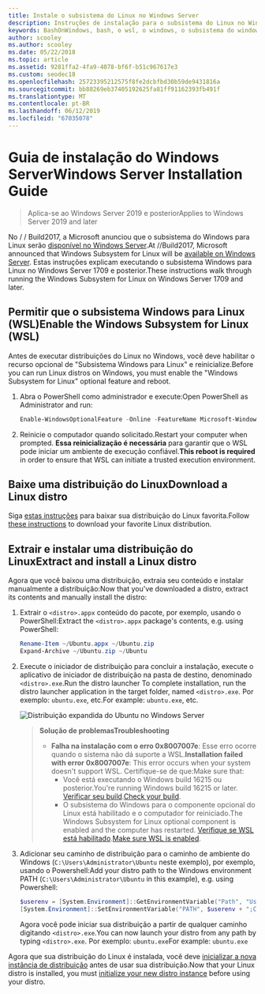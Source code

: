 ```yaml
---
title: Instale o subsistema do Linux no Windows Server
description: Instruções de instalação para o subsistema do Linux no Windows Server.
keywords: BashOnWindows, bash, o wsl, o windows, o subsistema do windows para linux, windowssubsystem, ubuntu, do windows server
author: scooley
ms.author: scooley
ms.date: 05/22/2018
ms.topic: article
ms.assetid: 9281ffa2-4fa9-4078-bf6f-b51c967617e3
ms.custom: seodec18
ms.openlocfilehash: 25723395212575f8fe2dcbfbd30b59de9431816a
ms.sourcegitcommit: bb88269eb37405192625fa81ff91162393fb491f
ms.translationtype: MT
ms.contentlocale: pt-BR
ms.lasthandoff: 06/12/2019
ms.locfileid: "67035078"
---
```

# <a name="windows-server-installation-guide"></a><span data-ttu-id="8dd93-104">Guia de instalação do Windows Server</span><span class="sxs-lookup"><span data-stu-id="8dd93-104">Windows Server Installation Guide</span></span>

> <span data-ttu-id="8dd93-105">Aplica-se ao Windows Server 2019 e posterior</span><span class="sxs-lookup"><span data-stu-id="8dd93-105">Applies to Windows Server 2019 and later</span></span>

<span data-ttu-id="8dd93-106">No / / Build2017, a Microsoft anunciou que o subsistema do Windows para Linux serão [disponível no Windows Server](https://blogs.technet.microsoft.com/hybridcloud/2017/05/10/windows-server-for-developers-news-from-microsoft-build-2017/).</span><span class="sxs-lookup"><span data-stu-id="8dd93-106">At //Build2017, Microsoft announced that Windows Subsystem for Linux will be [available on Windows Server](https://blogs.technet.microsoft.com/hybridcloud/2017/05/10/windows-server-for-developers-news-from-microsoft-build-2017/).</span></span>  <span data-ttu-id="8dd93-107">Estas instruções explicam executando o subsistema Windows para Linux no Windows Server 1709 e posterior.</span><span class="sxs-lookup"><span data-stu-id="8dd93-107">These instructions walk through running the Windows Subsystem for Linux on Windows Server 1709 and later.</span></span>

## <a name="enable-the-windows-subsystem-for-linux-wsl"></a><span data-ttu-id="8dd93-108">Permitir que o subsistema Windows para Linux (WSL)</span><span class="sxs-lookup"><span data-stu-id="8dd93-108">Enable the Windows Subsystem for Linux (WSL)</span></span>

<span data-ttu-id="8dd93-109">Antes de executar distribuições do Linux no Windows, você deve habilitar o recurso opcional de "Subsistema Windows para Linux" e reinicialize.</span><span class="sxs-lookup"><span data-stu-id="8dd93-109">Before you can run Linux distros on Windows, you must enable the "Windows Subsystem for Linux" optional feature and reboot.</span></span>

1. <span data-ttu-id="8dd93-110">Abra o PowerShell como administrador e execute:</span><span class="sxs-lookup"><span data-stu-id="8dd93-110">Open PowerShell as Administrator and run:</span></span>
    ```powershell
    Enable-WindowsOptionalFeature -Online -FeatureName Microsoft-Windows-Subsystem-Linux
    ```

2. <span data-ttu-id="8dd93-111">Reinicie o computador quando solicitado.</span><span class="sxs-lookup"><span data-stu-id="8dd93-111">Restart your computer when prompted.</span></span> <span data-ttu-id="8dd93-112">**Essa reinicialização é necessária** para garantir que o WSL pode iniciar um ambiente de execução confiável.</span><span class="sxs-lookup"><span data-stu-id="8dd93-112">**This reboot is required** in order to ensure that WSL can initiate a trusted execution environment.</span></span>

## <a name="download-a-linux-distro"></a><span data-ttu-id="8dd93-113">Baixe uma distribuição do Linux</span><span class="sxs-lookup"><span data-stu-id="8dd93-113">Download a Linux distro</span></span>

<span data-ttu-id="8dd93-114">Siga [estas instruções](install-manual.md) para baixar sua distribuição do Linux favorita.</span><span class="sxs-lookup"><span data-stu-id="8dd93-114">Follow [these instructions](install-manual.md) to download your favorite Linux distribution.</span></span>

## <a name="extract-and-install-a-linux-distro"></a><span data-ttu-id="8dd93-115">Extrair e instalar uma distribuição do Linux</span><span class="sxs-lookup"><span data-stu-id="8dd93-115">Extract and install a Linux distro</span></span>
<span data-ttu-id="8dd93-116">Agora que você baixou uma distribuição, extraia seu conteúdo e instalar manualmente a distribuição:</span><span class="sxs-lookup"><span data-stu-id="8dd93-116">Now that you've downloaded a distro, extract its contents and manually install the distro:</span></span>

1. <span data-ttu-id="8dd93-117">Extrair o `<distro>.appx` conteúdo do pacote, por exemplo, usando o PowerShell:</span><span class="sxs-lookup"><span data-stu-id="8dd93-117">Extract the `<distro>.appx` package's contents, e.g. using PowerShell:</span></span>

    ```powershell
    Rename-Item ~/Ubuntu.appx ~/Ubuntu.zip
    Expand-Archive ~/Ubuntu.zip ~/Ubuntu
    ```

2. <span data-ttu-id="8dd93-118">Execute o iniciador de distribuição para concluir a instalação, execute o aplicativo de iniciador de distribuição na pasta de destino, denominado `<distro>.exe`.</span><span class="sxs-lookup"><span data-stu-id="8dd93-118">Run the distro launcher To complete installation, run the distro launcher application in the target folder, named `<distro>.exe`.</span></span> <span data-ttu-id="8dd93-119">Por exemplo: `ubuntu.exe`, etc.</span><span class="sxs-lookup"><span data-stu-id="8dd93-119">For example: `ubuntu.exe`, etc.</span></span>

    ![Distribuição expandida do Ubuntu no Windows Server](media/server-appx-expand.png)

    > <span data-ttu-id="8dd93-121">**Solução de problemas**</span><span class="sxs-lookup"><span data-stu-id="8dd93-121">**Troubleshooting**</span></span>
    > * <span data-ttu-id="8dd93-122">**Falha na instalação com o erro 0x8007007e**: Esse erro ocorre quando o sistema não dá suporte a WSL.</span><span class="sxs-lookup"><span data-stu-id="8dd93-122">**Installation failed with error 0x8007007e**: This error occurs when your system doesn't support WSL.</span></span> <span data-ttu-id="8dd93-123">Certifique-se de que:</span><span class="sxs-lookup"><span data-stu-id="8dd93-123">Make sure that:</span></span>
    >   * <span data-ttu-id="8dd93-124">Você está executando o Windows build 16215 ou posterior.</span><span class="sxs-lookup"><span data-stu-id="8dd93-124">You're running Windows build 16215 or later.</span></span> <span data-ttu-id="8dd93-125">[Verificar seu build](troubleshooting.md#check-your-build-number).</span><span class="sxs-lookup"><span data-stu-id="8dd93-125">[Check your build](troubleshooting.md#check-your-build-number).</span></span>
    >   * <span data-ttu-id="8dd93-126">O subsistema do Windows para o componente opcional do Linux está habilitado e o computador for reiniciado.</span><span class="sxs-lookup"><span data-stu-id="8dd93-126">The Windows Subsystem for Linux optional component is enabled and the computer has restarted.</span></span>  <span data-ttu-id="8dd93-127">[Verifique se WSL está habilitado](troubleshooting.md#confirm-wsl-is-enabled).</span><span class="sxs-lookup"><span data-stu-id="8dd93-127">[Make sure WSL is enabled](troubleshooting.md#confirm-wsl-is-enabled).</span></span>
    
3. <span data-ttu-id="8dd93-128">Adicionar seu caminho de distribuição para o caminho de ambiente do Windows (`C:\Users\Administrator\Ubuntu` neste exemplo), por exemplo, usando o Powershell:</span><span class="sxs-lookup"><span data-stu-id="8dd93-128">Add your distro path to the Windows environment PATH (`C:\Users\Administrator\Ubuntu` in this example), e.g. using Powershell:</span></span>
        
    ```powershell
    $userenv = [System.Environment]::GetEnvironmentVariable("Path", "User")
    [System.Environment]::SetEnvironmentVariable("PATH", $userenv + ";C:\Users\Administrator\Ubuntu", "User")
    ```
    <span data-ttu-id="8dd93-129">Agora você pode iniciar sua distribuição a partir de qualquer caminho digitando `<distro>.exe`.</span><span class="sxs-lookup"><span data-stu-id="8dd93-129">You can now launch your distro from any path by typing `<distro>.exe`.</span></span> <span data-ttu-id="8dd93-130">Por exemplo: `ubuntu.exe`</span><span class="sxs-lookup"><span data-stu-id="8dd93-130">For example: `ubuntu.exe`</span></span>

<span data-ttu-id="8dd93-131">Agora que sua distribuição do Linux é instalada, você deve [inicializar a nova instância de distribuição](initialize-distro.md) antes de usar sua distribuição.</span><span class="sxs-lookup"><span data-stu-id="8dd93-131">Now that your Linux distro is installed, you must [initialize your new distro instance](initialize-distro.md) before using your distro.</span></span>
